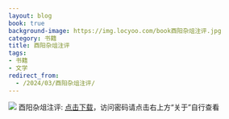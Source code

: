 ```yaml
---
layout: blog
book: true
background-image: https://img.locyoo.com/book酉阳杂俎注评.jpg
category: 书籍
title: 酉阳杂俎注评
tags:
- 书籍
- 文学
redirect_from:
  - /2024/03/酉阳杂俎注评/
---
```

![](https://img.locyoo.com/book酉阳杂俎注评.jpg)
酉阳杂俎注评: <a name = "ref1" href="https://url18.ctfile.com/f/50983618-1350065741-00606a?p=3619">点击下载</a>，访问密码请点击右上方“关于”自行查看